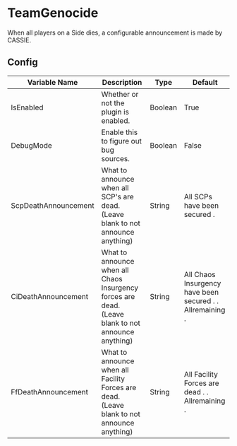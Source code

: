 # TeamGenocide
When all players on a Side dies, a configurable announcement is made by CASSIE.

## Config
| Variable Name        | Description                                                                                        | Type    | Default                                                   |
|----------------------|----------------------------------------------------------------------------------------------------|---------|-----------------------------------------------------------|
| IsEnabled            | Whether or not the plugin is enabled.                                                              | Boolean | True                                                      |
| DebugMode            | Enable this to figure out bug sources.                                                             | Boolean | False                                                     |
| ScpDeathAnnouncement | What to announce when all SCP's are dead. (Leave blank to not announce anything)                   | String  | All SCPs have been secured .                              |
| CiDeathAnnouncement  | What to announce when all Chaos Insurgency forces are dead. (Leave blank to not announce anything) | String  | All Chaos Insurgency have been secured . . Allremaining . |
| FfDeathAnnouncement  | What to announce when all Facility Forces are dead. (Leave blank to not announce anything)         | String  | All Facility Forces are dead . . Allremaining .           |
